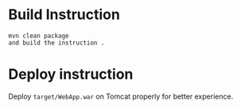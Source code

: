 

#   Build Instruction


```
mvn clean package
and build the instruction .
```

# Deploy instruction

Deploy ```target/WebApp.war``` on Tomcat properly for better experience.


